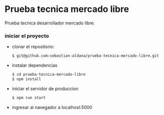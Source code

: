 # Prueba tecnica mercado libre

Prueba tecnica desarrollador mercado libre.

### iniciar el proyecto

- clonar el repositorio:
  ```bash
  $ git@github.com:sebastian-aldana/prueba-tecnica-mercado-libre.git
  ```
- instalar dependencias
  ```bash
  $ cd prueba-tecnica-mercado-libre
  $ npm install
  ```

- iniciar el servidor de produccion

  ```bash
  $ npm run start

  ```
  
- ingresar al navegador a localhost:5000
